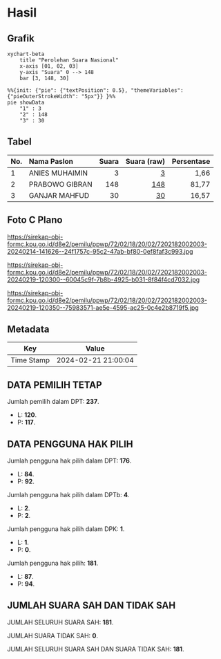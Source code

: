 # Hasil

## Grafik

```mermaid
xychart-beta
    title "Perolehan Suara Nasional"
    x-axis [01, 02, 03]
    y-axis "Suara" 0 --> 148
    bar [3, 148, 30]
```

```mermaid
%%{init: {"pie": {"textPosition": 0.5}, "themeVariables": {"pieOuterStrokeWidth": "5px"}} }%%
pie showData
    "1" : 3
    "2" : 148
    "3" : 30
```

## Tabel

| No. | Nama Paslon    | Suara | Suara (raw) | Persentase |
|:--- |:-------------- | -----:| -----------:| ----------:|
| 1   | ANIES MUHAIMIN | 3     | [3][p-1]    | 1,66       |
| 2   | PRABOWO GIBRAN | 148   | [148][p-2]  | 81,77      |
| 3   | GANJAR MAHFUD  | 30    | [30][p-3]   | 16,57      |


[p-1]: https://github.com/gigit-pemilu/pemilu-2024/blob/main/pilpres/hitung-suara/sub/72-sulawesi-tengah/sub/02-poso/sub/18-poso-pesisir-utara/sub/2002-kawende/sub/003-tps/sub/paslon-1.txt
[p-2]: https://github.com/gigit-pemilu/pemilu-2024/blob/main/pilpres/hitung-suara/sub/72-sulawesi-tengah/sub/02-poso/sub/18-poso-pesisir-utara/sub/2002-kawende/sub/003-tps/sub/paslon-2.txt
[p-3]: https://github.com/gigit-pemilu/pemilu-2024/blob/main/pilpres/hitung-suara/sub/72-sulawesi-tengah/sub/02-poso/sub/18-poso-pesisir-utara/sub/2002-kawende/sub/003-tps/sub/paslon-3.txt

## Foto C Plano

https://sirekap-obj-formc.kpu.go.id/d8e2/pemilu/ppwp/72/02/18/20/02/7202182002003-20240214-141626--24f1757c-95c2-47ab-bf80-0ef8faf3c993.jpg

https://sirekap-obj-formc.kpu.go.id/d8e2/pemilu/ppwp/72/02/18/20/02/7202182002003-20240219-120300--60045c9f-7b8b-4925-b031-8f84f4cd7032.jpg

https://sirekap-obj-formc.kpu.go.id/d8e2/pemilu/ppwp/72/02/18/20/02/7202182002003-20240219-120350--75983571-ae5e-4595-ac25-0c4e2b8719f5.jpg


## Metadata

| Key        | Value               |
| ---------- | ------------------- |
| Time Stamp | 2024-02-21 21:00:04 |


## DATA PEMILIH TETAP

Jumlah pemilih dalam DPT: **237**.
 * L: **120**.
 * P: **117**.

## DATA PENGGUNA HAK PILIH

Jumlah pengguna hak pilih dalam DPT: **176**.
 * L: **84**.
 * P: **92**.

Jumlah pengguna hak pilih dalam DPTb: **4**.
 * L: **2**.
 * P: **2**.

Jumlah pengguna hak pilih dalam DPK: **1**.
 * L: **1**.
 * P: **0**.

Jumlah pengguna hak pilih: **181**.
 * L: **87**.
 * P: **94**.

## JUMLAH SUARA SAH DAN TIDAK SAH

JUMLAH SELURUH SUARA SAH: **181**.

JUMLAH SUARA TIDAK SAH: **0**.

JUMLAH SELURUH SUARA SAH DAN SUARA TIDAK SAH: **181**.


